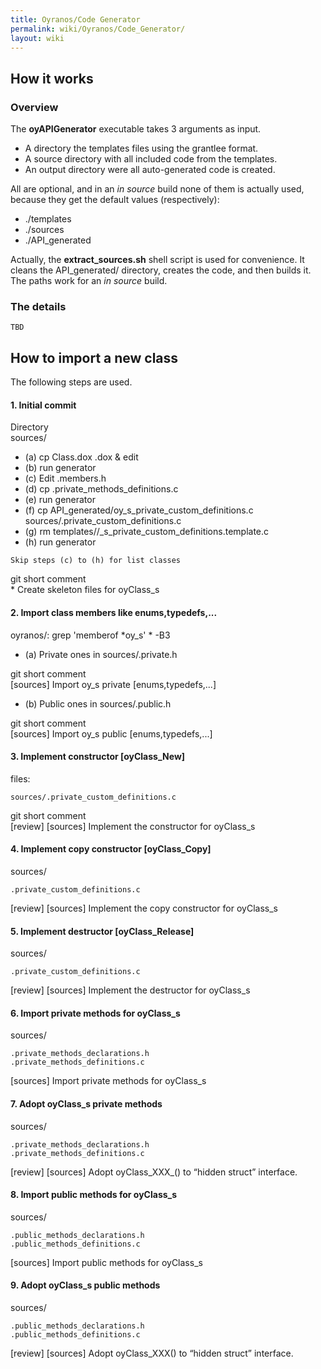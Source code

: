 ```yaml
---
title: Oyranos/Code Generator
permalink: wiki/Oyranos/Code_Generator/
layout: wiki
---
```


How it works
------------

### Overview

The **oyAPIGenerator** executable takes 3 arguments as input.

-   A directory the templates files using the grantlee format.
-   A source directory with all included code from the templates.
-   An output directory were all auto-generated code is created.

All are optional, and in an *in source* build none of them is actually
used, because they get the default values (respectively):

-   ./templates
-   ./sources
-   ./API\_generated

Actually, the **extract\_sources.sh** shell script is used for
convenience. It cleans the API\_generated/ directory, creates the code,
and then builds it. The paths work for an *in source* build.

### The details

`TBD`

How to import a new class
-------------------------

The following steps are used.

#### 1. Initial commit

Directory  
sources/

-   (a) cp Class.dox <class>.dox & edit
-   (b) run generator
-   (c) Edit <class>.members.h
-   (d) cp .private\_methods\_definitions.c
-   (e) run generator
-   (f) cp API\_generated/oy<class>\_s\_private\_custom\_definitions.c
    sources/<class>.private\_custom\_definitions.c
-   (g) rm
    templates/<group>/<class>\_s\_private\_custom\_definitions.template.c
-   (h) run generator

`Skip steps (c) to (h) for list classes`

git short comment  
\* Create skeleton files for oyClass\_s

#### 2. Import class members like enums,typedefs,...

oyranos/: grep 'memberof \*oy<calss>\_s' \* -B3

-   (a) Private ones in sources/<class>.private.h

git short comment  
\[sources\] Import oy<class>\_s private \[enums,typedefs,...\]

-   (b) Public ones in sources/<class>.public.h

git short comment  
\[sources\] Import oy<class>\_s public \[enums,typedefs,...\]

#### 3. Implement constructor \[oyClass\_New\]

files:  

`sources/`<class>`.private_custom_definitions.c`

git short comment  
\[review\] \[sources\] Implement the constructor for oyClass\_s

#### 4. Implement copy constructor \[oyClass\_Copy\]

sources/

`.private_custom_definitions.c`

\[review\] \[sources\] Implement the copy constructor for oyClass\_s

#### 5. Implement destructor \[oyClass\_Release\]

sources/

`.private_custom_definitions.c`

\[review\] \[sources\] Implement the destructor for oyClass\_s

#### 6. Import private methods for oyClass\_s

sources/

`.private_methods_declarations.h`  
`.private_methods_definitions.c`

\[sources\] Import private methods for oyClass\_s

#### 7. Adopt oyClass\_s private methods

sources/

`.private_methods_declarations.h`  
`.private_methods_definitions.c`

\[review\] \[sources\] Adopt oyClass\_XXX\_() to “hidden struct”
interface.

#### 8. Import public methods for oyClass\_s

sources/

`.public_methods_declarations.h`  
`.public_methods_definitions.c`

\[sources\] Import public methods for oyClass\_s

#### 9. Adopt oyClass\_s public methods

sources/

`.public_methods_declarations.h`  
`.public_methods_definitions.c`

\[review\] \[sources\] Adopt oyClass\_XXX() to “hidden struct”
interface.
